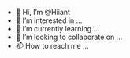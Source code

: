 - 👋 Hi, I’m @Hiiant
- 👀 I’m interested in ...
- 🌱 I’m currently learning ...
- 💞️ I’m looking to collaborate on ...
- 📫 How to reach me ...

<!---
Hiiant/Hiiant is a ✨ special ✨ repository because its `README.md` (this file) appears on your GitHub profile.
You can click the Preview link to take a look at your changes.
--->

